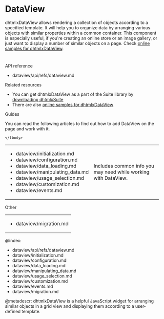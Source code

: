 DataView
==================

dhtmlxDataView allows rendering a collection of objects according to a specified template. It will help you to organize data by arranging various objects with similar properties within a common container.
This component is especially useful, if you're creating an online store or an image gallery, or just want to display a number of similar objects on a page.
Check [online samples for dhtmlxDataView](https://docs.dhtmlx.com/suite/samples/dataview/). 

<img style="margin: 20px auto; display: block;" src="dataview/dataview_front.png" alt=""/>


<div class="h2">API reference</div>

- dataview/api/refs/dataview.md


<div class="h2">Related resources</div>

- You can get dhtmlxDataView as a part of the Suite library by [downloading dhtmlxSuite](https://dhtmlx.com/docs/products/dhtmlxSuite/download.shtml)          
- There are also [online samples for dhtmlxDataView](https://docs.dhtmlx.com/suite/samples/dataview/)  


<div class="h2">Guides</div>

You can read the following articles to find out how to add DataView on the page and work with it.

<table class='guide-table'>
	<tbody>
    <tr>
        <td id="import" class='topics'>           
            <ul id="import_sublist">
            	<li>dataview/initialization.md</li>
                <li>dataview/configuration.md</li>
            	<li>dataview/data_loading.md</li>              
                <li>dataview/manipulating_data.md</li> 
                <li>dataview/usage_selection.md</li>         	
				<li>dataview/customization.md</li>	
            	<li>dataview/events.md</li>              
			</ul>
        </td>
        <td class='topic_description'>Includes common info you may need while working with DataView.</td>
    </tr>
    
   	</tbody>
</table>

<div class="h2">Other</div>

<table class='other-table'>
	<tbody>
    <tr>
        <td id="other" class='topics'>            
            <ul id="other_sublist">
                <li>dataview/migration.md</li>
            </ul>
        </td>
    </tr>           
</tbody>

</table>

@index:
- dataview/api/refs/dataview.md
- dataview/initialization.md
- dataview/configuration.md
- dataview/data_loading.md
- dataview/manipulating_data.md
- dataview/usage_selection.md
- dataview/customization.md
- dataview/events.md
- dataview/migration.md


@metadescr:
dhtmlxDataView is a helpful JavaScript widget for arranging similar objects in a grid view and displaying them according to a user-defined template. 
